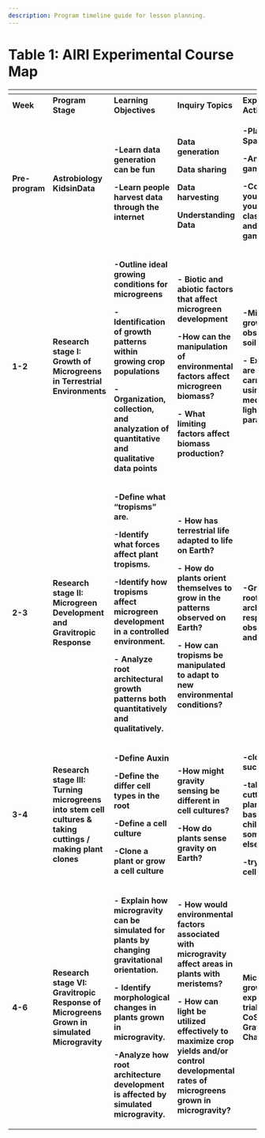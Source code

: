 ```yaml
---
description: Program timeline guide for lesson planning.
---
```


# Table 1: AIRI Experimental Course Map



<table data-header-hidden><thead><tr><th width="113"></th><th width="142"></th><th width="204"></th><th width="163"></th><th></th></tr></thead><tbody><tr><td><strong>Week</strong></td><td><strong>Program Stage</strong></td><td><strong>Learning Objectives</strong></td><td><strong>Inquiry Topics</strong></td><td><strong>Experimental Activities</strong></td></tr><tr><td><strong>Pre-program</strong></td><td><strong>Astrobiology KidsinData</strong></td><td><p><strong>-Learn data generation can be fun</strong></p><p><strong>-Learn people harvest data through the internet</strong></p></td><td><p><strong>Data generation</strong></p><p><strong>Data sharing</strong></p><p><strong>Data harvesting</strong></p><p><strong>Understanding Data</strong></p></td><td><p><strong>-Play SpaceInvaders</strong></p><p><strong>-Analyze the game data</strong></p><p><strong>-Compare your score to your classmates and previous game players</strong></p></td></tr><tr><td><strong>1-2</strong></td><td><strong>Research stage I: Growth of Microgreens in Terrestrial Environments</strong></td><td><p><strong>-Outline ideal growing conditions for microgreens</strong></p><p><strong>-Identification of growth patterns within growing crop populations</strong></p><p><strong>-Organization, collection, and analyzation of quantitative and qualitative data points</strong></p></td><td><p><strong>- Biotic and abiotic factors that affect microgreen development</strong></p><p><strong>-How can the manipulation of environmental factors affect microgreen biomass?</strong></p><p><strong>- What limiting factors affect biomass production?</strong></p></td><td><p><strong>-Microgreen growth observation in soil</strong></p><p><strong>- Extensions are able to be carried out using varied media and lighting parameters</strong></p></td></tr><tr><td><strong>2-3</strong></td><td><strong>Research stage II: Microgreen Development and Gravitropic Response</strong></td><td><p><strong>-Define what “tropisms” are.</strong></p><p><strong>-Identify what forces affect plant tropisms.</strong></p><p><strong>-Identify how tropisms affect microgreen development in a controlled environment.</strong></p><p><strong>- Analyze root architectural growth patterns both quantitatively and qualitatively.</strong></p></td><td><p><strong>- How has terrestrial life adapted to life on Earth?</strong></p><p><strong>- How do plants orient themselves to grow in the patterns observed on Earth?</strong></p><p><strong>- How can tropisms be manipulated to adapt to new environmental conditions?</strong></p></td><td><strong>-Gravitropic root architectural response observations and analysis.</strong></td></tr><tr><td><strong>3-4</strong></td><td><strong>Research stage III: Turning microgreens into stem cell cultures &#x26; taking cuttings / making plant clones</strong></td><td><p><strong>-Define Auxin</strong></p><p><strong>-Define the differ cell types in the root</strong></p><p><strong>-Define a cell culture</strong></p><p><strong>-Clone a plant or grow a cell culture</strong></p></td><td><p><strong>-How might gravity sensing be different in cell cultures?</strong></p><p><strong>-How do plants sense gravity on Earth?</strong></p></td><td><p><strong>-clone succulents</strong></p><p><strong>-take a cutting from a plant, like basil, tomato, chili or something else?</strong></p><p><strong>-try to make a cell culture</strong></p></td></tr><tr><td><strong>4-6</strong></td><td><strong>Research stage VI: Gravitropic Response of Microgreens Grown in simulated Microgravity</strong></td><td><p><strong>- Explain how microgravity can be simulated for plants by changing gravitational orientation.</strong></p><p><strong>- Identify morphological changes in plants grown in microgravity.</strong></p><p><strong>-Analyze how root architecture development is affected by simulated microgravity.</strong></p></td><td><p><strong>- How would environmental factors associated with microgravity affect areas in plants with meristems?</strong></p><p><strong>- How can light be utilized effectively to maximize crop yields and/or control developmental rates of microgreens grown in microgravity?</strong></p></td><td><strong>Microgreen growth experiment trials using CoSE Gravitational Chamber.</strong></td></tr></tbody></table>
